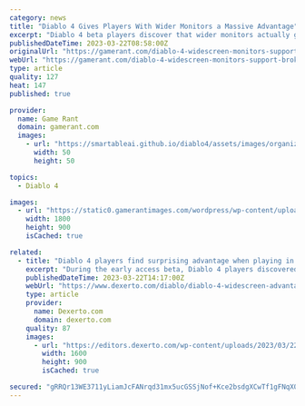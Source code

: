 ```yaml
---
category: news
title: "Diablo 4 Gives Players With Wider Monitors a Massive Advantage"
excerpt: "Diablo 4 beta players discover that wider monitors actually give them a significant advantage in the dungeon crawling action-RPG. Blizzard is getting a lot of feedback from fans who have played the ..."
publishedDateTime: 2023-03-22T08:58:00Z
originalUrl: "https://gamerant.com/diablo-4-widescreen-monitors-support-broken-exploit-cheat-sorceress-teleport/"
webUrl: "https://gamerant.com/diablo-4-widescreen-monitors-support-broken-exploit-cheat-sorceress-teleport/"
type: article
quality: 127
heat: 147
published: true

provider:
  name: Game Rant
  domain: gamerant.com
  images:
    - url: "https://smartableai.github.io/diablo4/assets/images/organizations/gamerant.com-50x50.jpg"
      width: 50
      height: 50

topics:
  - Diablo 4

images:
  - url: "https://static0.gamerantimages.com/wordpress/wp-content/uploads/2023/03/diablo-4-necromancer.jpg"
    width: 1800
    height: 900
    isCached: true

related:
  - title: "Diablo 4 players find surprising advantage when playing in widescreen"
    excerpt: "During the early access beta, Diablo 4 players discovered that those who play in widescreen have a massive advantage over those who don't."
    publishedDateTime: 2023-03-22T14:17:00Z
    webUrl: "https://www.dexerto.com/diablo/diablo-4-widescreen-advantage-teleporting-spells-2093769/"
    type: article
    provider:
      name: Dexerto.com
      domain: dexerto.com
    quality: 87
    images:
      - url: "https://editors.dexerto.com/wp-content/uploads/2023/03/22/diablo-4.jpeg"
        width: 1600
        height: 900
        isCached: true

secured: "gRRQr13WE3711yLiamJcFANrqd31mx5ucGSSjNof+Kce2bsdgXCwTf1gFNqX0kyoGr3UDWFEQP7ONzsZObHjhh+JwSkNwfHaHc/UaHn3RzmMcHQUPlr1cMdAnhhtF6wFqWvIbDvunCZarjxC70um+exjoF4GQagkeDjFhXKF4m8tifwxXGJ5BgxY2MONg5UprdWluwhwQVXbWs6eV8USlR0xobKTtdaVh9xx7uRrSji2DUcHRY5uf30pGLmSqsJ1wDUG+E4gVBPdC5GHd95vvjhbmMp61edrOVGSn/O+1J4B9X89wyMjzx4Mlbxtq9UXL2KQoPqtcQgb8EwefmODZ/YVegvbspYaFnUre5AIOFM=;P1McmVFIiaDJ+8/2A8qs6g=="
---
```


